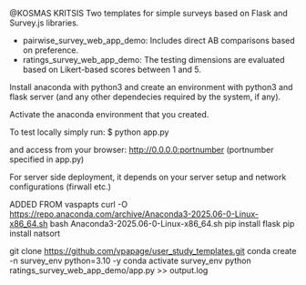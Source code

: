 @KOSMAS KRITSIS
Two templates for simple surveys based on Flask and Survey.js libraries.

- pairwise_survey_web_app_demo: Includes direct AB comparisons based on preference.
- ratings_survey_web_app_demo: The testing dimensions are evaluated based on Likert-based scores between 1 and 5.

Install anaconda with python3 and create an environment with python3 and flask server (and any other dependecies required by the system, if any).

Activate the anaconda environment that you created.

To test locally simply run:
$ python app.py

and access from your browser: http://0.0.0.0:portnumber (portnumber specified in app.py)

For server side deployment, it depends on your server setup and network configurations (firwall etc.)


ADDED FROM vaspapts
curl -O https://repo.anaconda.com/archive/Anaconda3-2025.06-0-Linux-x86_64.sh
bash Anaconda3-2025.06-0-Linux-x86_64.sh 
pip install flask
pip install natsort

git clone https://github.com/vpapage/user_study_templates.git
conda create -n survey_env python=3.10 -y
conda activate survey_env
python ratings_survey_web_app_demo/app.py >> output.log 



